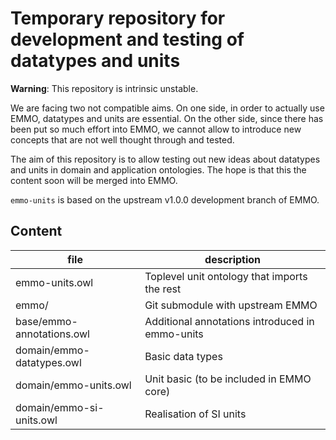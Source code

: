 Temporary repository for development and testing of datatypes and units
=======================================================================

**Warning**: This repository is intrinsic unstable.

We are facing two not compatible aims.  On one side, in order to
actually use EMMO, datatypes and units are essential.  On the other
side, since there has been put so much effort into EMMO, we cannot
allow to introduce new concepts that are not well thought through and
tested.

The aim of this repository is to allow testing out new ideas about
datatypes and units in domain and application ontologies.  The hope is
that this the content soon will be merged into EMMO.

`emmo-units` is based on the upstream v1.0.0 development branch of EMMO.


Content
-------

| file                       | description |
| -------------------------- | ----------- |
| emmo-units.owl             | Toplevel unit ontology that imports the rest |
| emmo/                      | Git submodule with upstream EMMO |
| base/emmo-annotations.owl  | Additional annotations introduced in emmo-units |
| domain/emmo-datatypes.owl  | Basic data types  |
| domain/emmo-units.owl      | Unit basic (to be included in EMMO core) |
| domain/emmo-si-units.owl   | Realisation of SI units |
